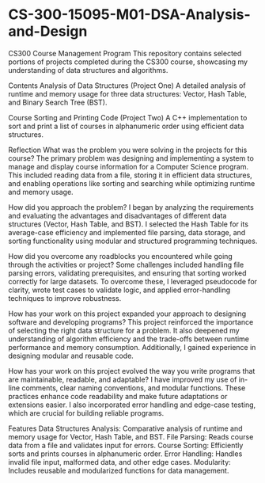 # CS-300-15095-M01-DSA-Analysis-and-Design

CS300 Course Management Program
This repository contains selected portions of projects completed during the CS300 course, showcasing my understanding of data structures and algorithms.

Contents
Analysis of Data Structures (Project One)
A detailed analysis of runtime and memory usage for three data structures: Vector, Hash Table, and Binary Search Tree (BST).

Course Sorting and Printing Code (Project Two)
A C++ implementation to sort and print a list of courses in alphanumeric order using efficient data structures.

Reflection
What was the problem you were solving in the projects for this course?
The primary problem was designing and implementing a system to manage and display course information for a Computer Science program. This included reading data from a file, storing it in efficient data structures, and enabling operations like sorting and searching while optimizing runtime and memory usage.

How did you approach the problem?
I began by analyzing the requirements and evaluating the advantages and disadvantages of different data structures (Vector, Hash Table, and BST). I selected the Hash Table for its average-case efficiency and implemented file parsing, data storage, and sorting functionality using modular and structured programming techniques.

How did you overcome any roadblocks you encountered while going through the activities or project?
Some challenges included handling file parsing errors, validating prerequisites, and ensuring that sorting worked correctly for large datasets. To overcome these, I leveraged pseudocode for clarity, wrote test cases to validate logic, and applied error-handling techniques to improve robustness.

How has your work on this project expanded your approach to designing software and developing programs?
This project reinforced the importance of selecting the right data structure for a problem. It also deepened my understanding of algorithm efficiency and the trade-offs between runtime performance and memory consumption. Additionally, I gained experience in designing modular and reusable code.

How has your work on this project evolved the way you write programs that are maintainable, readable, and adaptable?
I have improved my use of in-line comments, clear naming conventions, and modular functions. These practices enhance code readability and make future adaptations or extensions easier. I also incorporated error handling and edge-case testing, which are crucial for building reliable programs.

Features
Data Structures Analysis: Comparative analysis of runtime and memory usage for Vector, Hash Table, and BST.
File Parsing: Reads course data from a file and validates input for errors.
Course Sorting: Efficiently sorts and prints courses in alphanumeric order.
Error Handling: Handles invalid file input, malformed data, and other edge cases.
Modularity: Includes reusable and modularized functions for data management.
